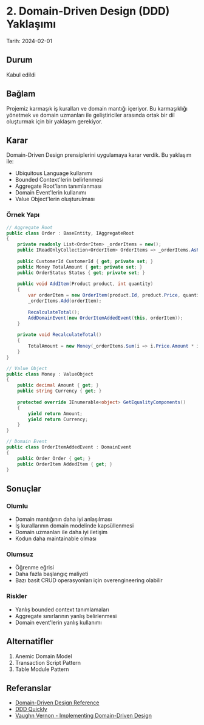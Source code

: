 # 2. Domain-Driven Design (DDD) Yaklaşımı

Tarih: 2024-02-01

## Durum

Kabul edildi

## Bağlam

Projemiz karmaşık iş kuralları ve domain mantığı içeriyor. Bu karmaşıklığı yönetmek ve domain uzmanları ile geliştiriciler arasında ortak bir dil oluşturmak için bir yaklaşım gerekiyor.

## Karar

Domain-Driven Design prensiplerini uygulamaya karar verdik. Bu yaklaşım ile:

- Ubiquitous Language kullanımı
- Bounded Context'lerin belirlenmesi
- Aggregate Root'ların tanımlanması
- Domain Event'lerin kullanımı
- Value Object'lerin oluşturulması

### Örnek Yapı

```csharp
// Aggregate Root
public class Order : BaseEntity, IAggregateRoot
{
    private readonly List<OrderItem> _orderItems = new();
    public IReadOnlyCollection<OrderItem> OrderItems => _orderItems.AsReadOnly();
    
    public CustomerId CustomerId { get; private set; }
    public Money TotalAmount { get; private set; }
    public OrderStatus Status { get; private set; }
    
    public void AddItem(Product product, int quantity)
    {
        var orderItem = new OrderItem(product.Id, product.Price, quantity);
        _orderItems.Add(orderItem);
        
        RecalculateTotal();
        AddDomainEvent(new OrderItemAddedEvent(this, orderItem));
    }
    
    private void RecalculateTotal()
    {
        TotalAmount = new Money(_orderItems.Sum(i => i.Price.Amount * i.Quantity));
    }
}

// Value Object
public class Money : ValueObject
{
    public decimal Amount { get; }
    public string Currency { get; }
    
    protected override IEnumerable<object> GetEqualityComponents()
    {
        yield return Amount;
        yield return Currency;
    }
}

// Domain Event
public class OrderItemAddedEvent : DomainEvent
{
    public Order Order { get; }
    public OrderItem AddedItem { get; }
}
```

## Sonuçlar

### Olumlu

- Domain mantığının daha iyi anlaşılması
- İş kurallarının domain modelinde kapsüllenmesi
- Domain uzmanları ile daha iyi iletişim
- Kodun daha maintainable olması

### Olumsuz

- Öğrenme eğrisi
- Daha fazla başlangıç maliyeti
- Bazı basit CRUD operasyonları için overengineering olabilir

### Riskler

- Yanlış bounded context tanımlamaları
- Aggregate sınırlarının yanlış belirlenmesi
- Domain event'lerin yanlış kullanımı

## Alternatifler

1. Anemic Domain Model
2. Transaction Script Pattern
3. Table Module Pattern

## Referanslar

- [Domain-Driven Design Reference](https://domainlanguage.com/ddd/reference/)
- [DDD Quickly](https://www.infoq.com/minibooks/domain-driven-design-quickly/)
- [Vaughn Vernon - Implementing Domain-Driven Design](https://www.amazon.com/Implementing-Domain-Driven-Design-Vaughn-Vernon/dp/0321834577) 